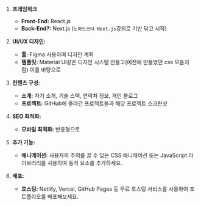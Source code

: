 1. **프레임워크**
    - **Front-End:** React.js
    - **Back-End?:** Next.js (`노마드코더 Next.js`강의로 기반 닦고 시작)

2. **UI/UX 디자인:**
    - **툴:** Figma 사용하여 디자인 계획
    - **템플릿:** Material UI같은 디자인 시스템 만들고(예전에 만들었던 css 모음처럼) 이를 바탕으로

3. **컨텐츠 구성:**
    - **소개:** 자기 소개, 기술 스택, 연락처 정보, 개인 블로그
    - **프로젝트:** GitHub에 올라간 프로젝트들과 해당 프로젝트 스크린샷
    
4. **SEO 최적화:**    
    - **모바일 최적화:** 반응형으로
    
5. **추가 기능:**
    - **애니메이션:** 사용자의 주의를 끌 수 있는 CSS 애니메이션 또는 JavaScript 라이브러리를 사용하여 동적 요소를 추가하세요.
    
6.  **배포:**
    - **호스팅:** Netlify, Vercel, GitHub Pages 등 무료 호스팅 서비스를 사용하여 포트폴리오를 배포해보세요.